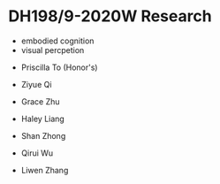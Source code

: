 # DH198/9-2020W Research

* embodied cognition
* visual percpetion

- Priscilla To (Honor's)

- Ziyue Qi
- Grace Zhu
- Haley Liang

- Shan Zhong
- Qirui Wu

- Liwen Zhang


